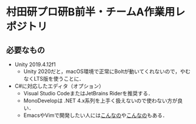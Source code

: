 # 村田研プロ研B前半・チームA作業用レポジトリ

## 必要なもの

* Unity 2019.4.12f1
    * Unity 2020だと，macOS環境で正常にBoltが動いてくれないので，やむなくLTS版を使うことに．
* C#に対応したエディタ（オプション）
    * Visual Studio CodeまたはJetBrains Riderを推奨する．
    * MonoDevelopは .NET 4.x系列を上手く扱えないので使わない方が良い．
    * EmacsやVimで開発したい人には[こんなの](https://github.com/OmniSharp/omnisharp-emacs)や[こんなの](https://github.com/OmniSharp/omnisharp-vim)もある．
